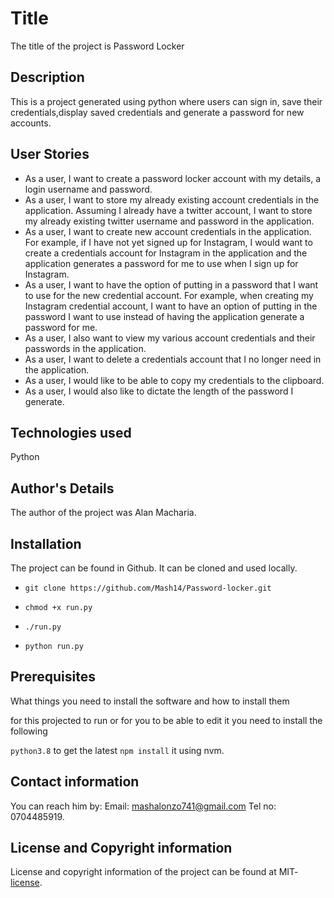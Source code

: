 # Title

The title of the project is Password Locker

## Description

This is a project generated using python where users can sign in, save their credentials,display saved credentials and generate a password for new accounts.

## User Stories

- As a user, I want to create a password locker account with my details, a login username and password.
- As a user, I want to store my already existing account credentials in the application. Assuming I     already have a twitter account, I want to store my already existing twitter username and password in the application.
- As a user, I want to create new account credentials in the application. For example, if I have not  yet signed up for Instagram, I would want to create a credentials account for Instagram in the application and the application generates a password for me to use when I sign up for Instagram.
- As a user, I want to have the option of putting in a password that I want to use for the new credential account. For example, when creating my Instagram credential account, I want to have an option of putting in the password I want to use instead of having the application generate a password for me.
- As a user, I also want to view my various account credentials and their passwords in the application.
- As a user, I want to delete a credentials account that I no longer need in the application.
- As a user, I would like to be able to copy my credentials to the clipboard.
- As a user, I would also like to dictate the length of the password I generate.

## Technologies used

Python

## Author's Details

The author of the project was Alan Macharia.

## Installation

The project can be found in Github. It can be cloned and used locally. 

- `git clone https://github.com/Mash14/Password-locker.git`

- `chmod +x run.py`

- `./run.py`

- `python run.py`

## Prerequisites

What things you need to install the software and how to install them

for this projected to run or for you to be able to edit it you need to install the following

`python3.8` to get the latest `npm install` it using nvm. 

## Contact information

You can reach him by: Email: [mashalonzo741@gmail.com](gmail.com) Tel no: 0704485919.

## License and Copyright information

License and copyright information of the project  can be found at MIT-[license](https://opensource.org/licenses/MIT).
